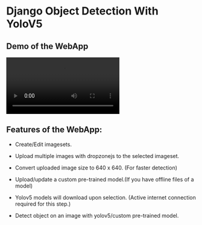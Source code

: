 # Django Object Detection With YoloV5

## Demo of the WebApp
<video src="static/Django-Objdetection.m4v" controls="controls" style="max-width: 730px;">
</video>

## Features of the WebApp:
- Create/Edit imagesets.

- Upload multiple images with dropzonejs to the selected imageset.

- Convert uploaded image size to 640 x 640. (For faster detection)
 
- Upload/update a custom pre-trained model.(If you have offline files of a model)

- Yolov5 models will download upon selection. (Active internet connection required for this step.)

- Detect object on an image with yolov5/custom pre-trained model.
